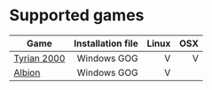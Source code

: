 # Supported games
|   Game	                                                                           |   Installation file  | Linux | OSX |
|---	                                                                               |                 ---: |   ---:| ---:|
|   [Tyrian 2000](https://www.gog.com/game/tyrian_2000)                                |   Windows GOG     	  |  V 	  |   V |
|   [Albion](https://www.gog.com/game/albion)	                                       |   Windows GOG 	      |  V    |     |